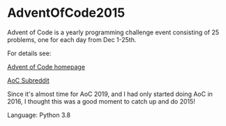 # AdventOfCode2015

Advent of Code is a yearly programming challenge event consisting of 25 problems, one for each day from Dec 1-25th.

For details see: 

[Advent of Code homepage](https://www.adventofcode.com/2015)

[AoC Subreddit](https://www.reddit.com/r/adventofcode)

Since it's almost time for AoC 2019, and I had only started doing AoC in 2016, I thought this was a good moment to catch up and do 2015!

Language: Python 3.8
